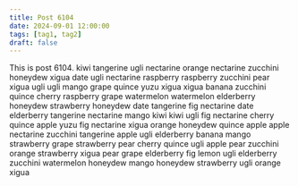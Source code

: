 ```yaml
---
title: Post 6104
date: 2024-09-01 12:00:00
tags: [tag1, tag2]
draft: false
---
```

This is post 6104.
kiwi
tangerine
ugli
nectarine
orange
nectarine
zucchini
honeydew
xigua
date
ugli
nectarine
raspberry
raspberry
zucchini
pear
xigua
ugli
ugli
mango
grape
quince
yuzu
xigua
xigua
banana
zucchini
quince
cherry
raspberry
grape
watermelon
watermelon
elderberry
honeydew
strawberry
honeydew
date
tangerine
fig
nectarine
date
elderberry
tangerine
nectarine
mango
kiwi
kiwi
ugli
fig
nectarine
cherry
quince
apple
yuzu
fig
nectarine
xigua
orange
honeydew
quince
apple
apple
nectarine
zucchini
tangerine
apple
ugli
elderberry
banana
mango
strawberry
grape
strawberry
pear
cherry
quince
ugli
apple
pear
zucchini
orange
strawberry
xigua
pear
grape
elderberry
fig
lemon
ugli
elderberry
zucchini
watermelon
honeydew
mango
honeydew
strawberry
ugli
orange
xigua
